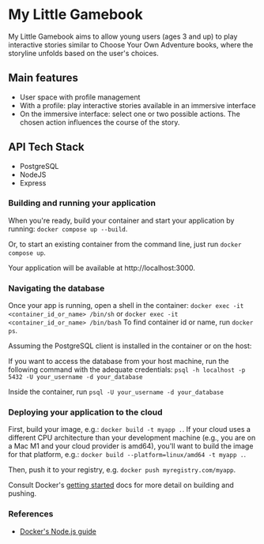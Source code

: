 # My Little Gamebook

My Little Gamebook aims to allow young users (ages 3 and up) to play interactive stories similar to Choose Your Own Adventure books, where the storyline unfolds based on the user's choices.

## Main features

- User space with profile management
- With a profile: play interactive stories available in an immersive interface
- On the immersive interface: select one or two possible actions. The chosen action influences the course of the story.

## API Tech Stack

- PostgreSQL
- NodeJS
- Express

### Building and running your application

When you're ready, build your container and start your application by running:
`docker compose up --build`.

Or, to start an existing container from the command line, just run `docker compose up`.

Your application will be available at http://localhost:3000.

### Navigating the database

Once your app is running, open a shell in the container: `docker exec -it <container_id_or_name> /bin/sh` or `docker exec -it <container_id_or_name> /bin/bash`
To find container id or name, run `docker ps`.

Assuming the PostgreSQL client is installed in the container or on the host:

If you want to access the database from your host machine, run the following command with the adequate credentials: `psql -h localhost -p 5432 -U your_username -d your_database`

Inside the container, run `psql -U your_username -d your_database`

### Deploying your application to the cloud

First, build your image, e.g.: `docker build -t myapp .`.
If your cloud uses a different CPU architecture than your development
machine (e.g., you are on a Mac M1 and your cloud provider is amd64),
you'll want to build the image for that platform, e.g.:
`docker build --platform=linux/amd64 -t myapp .`.

Then, push it to your registry, e.g. `docker push myregistry.com/myapp`.

Consult Docker's [getting started](https://docs.docker.com/go/get-started-sharing/)
docs for more detail on building and pushing.

### References
* [Docker's Node.js guide](https://docs.docker.com/language/nodejs/)